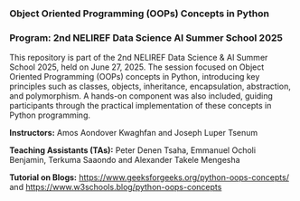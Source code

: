 ### Object Oriented Programming (OOPs) Concepts in Python

### Program: 2nd NELIREF Data Science AI Summer School 2025

This repository is part of the 2nd NELIREF Data Science & AI Summer School 2025, held on June 27, 2025. The session focused on Object Oriented Programming (OOPs) concepts in Python, introducing key principles such as classes, objects, inheritance, encapsulation, abstraction, and polymorphism. A hands-on component was also included, guiding participants through the practical implementation of these concepts in Python programming.

**Instructors:** Amos Aondover Kwaghfan and Joseph Luper Tsenum 

**Teaching Assistants (TAs):** Peter Denen Tsaha, Emmanuel Ocholi Benjamin, Terkuma Saaondo and Alexander Takele Mengesha

**Tutorial on Blogs:** https://www.geeksforgeeks.org/python-oops-concepts/ and https://www.w3schools.blog/python-oops-concepts


